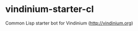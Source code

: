 vindinium-starter-cl
====================

Common Lisp starter bot for Vindinium (http://vindinium.org)
